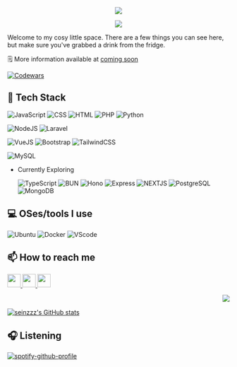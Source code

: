 <p width="100%" align="center">
  <img src="https://capsule-render.vercel.app/api?type=waving&color=gradient&text=Hi%20There!&height=100&section=header"/>
</p>

<p align="center" width="100%">
  <img width=""src="https://i.pinimg.com/originals/46/5e/76/465e76ef9c20b4e3dd4075c69306f74e.gif"/>
</p>

Welcome to my cosy little space. There are a few things you can see here, but make sure you've grabbed a drink from the fridge.

🗒️ More information available at [coming soon]()

[![Codewars](https://www.codewars.com/users/Seinzz/badges/small)](https://www.codewars.com/users/Seinzz)

## 🌱 Tech Stack

![JavaScript](https://img.shields.io/badge/javascript-323330.svg?style=for-the-badge&logo=javascript&logoColor=F7DF1E)
![CSS](https://img.shields.io/badge/Css-323330.svg?style=for-the-badge&logo=css3&logoColor=1572B6)
![HTML](https://img.shields.io/badge/HTML-323330.svg?style=for-the-badge&logo=HTML5&logoColor=E34F26)
![PHP](https://img.shields.io/badge/php-323330.svg?style=for-the-badge&logo=php&logoColor=777BB4)
![Python](https://img.shields.io/badge/python-323330?style=for-the-badge&logo=python&logoColor=3776AB)

![NodeJS](https://img.shields.io/badge/nodeJs-323330?style=for-the-badge&logo=node.js&logoColor=5FA04E)
![Laravel](https://img.shields.io/badge/Laravel-323330.svg?style=for-the-badge&logo=Laravel&logoColor=FF2D20)

![VueJS](https://img.shields.io/badge/Vue-323330?style=for-the-badge&logo=vuedotjs&logoColor=4FC08D)
![Bootstrap](https://img.shields.io/badge/bootstrap-323330.svg?style=for-the-badge&logo=bootstrap&logoColor=7952B3)
![TailwindCSS](https://img.shields.io/badge/tailwindcss-323330.svg?style=for-the-badge&logo=tailwind-css&logoColor=06B6D4)

![MySQL](https://img.shields.io/badge/mysql-323330.svg?style=for-the-badge&logo=mysql&logoColor=4479A1)

- Currently Exploring

  ![TypeScript](https://img.shields.io/badge/typescript-323330.svg?style=for-the-badge&logo=typescript&logoColor=007ACC)
  ![BUN](https://img.shields.io/badge/bun-323330.svg?style=for-the-badge&logo=bun&logoColor=F9EBEA)
  ![Hono](https://img.shields.io/badge/hono-323330.svg?style=for-the-badge&logo=hono&logoColor=E36002)
  ![Express](https://img.shields.io/badge/express-323330.svg?style=for-the-badge&logo=express&logoColor=white)
  ![NEXTJS](https://img.shields.io/badge/next-323330.svg?style=for-the-badge&logo=nextdotjs&logoColor=)
  ![PostgreSQL](https://img.shields.io/badge/postgresql-323330.svg?style=for-the-badge&logo=postgresql&logoColor=4169E1)
  ![MongoDB](https://img.shields.io/badge/mongodb-323330.svg?style=for-the-badge&logo=mongodb&logoColor=47A248)

## 💻 OSes/tools I use

![Ubuntu](https://img.shields.io/badge/Ubuntu-%23323330?style=for-the-badge&logo=ubuntu&logoColor=#E95420)
![Docker](https://img.shields.io/badge/Docker-%23323330?style=for-the-badge&logo=Docker&logoColor=#2496ED)
![VScode](https://img.shields.io/badge/VSCode-%23323330?style=for-the-badge&logo=visual%20studio%20code&logoColor=#007ACC)

## 📫 How to reach me

<div justify-content="center" >
  <a margin-right="20px" target="_blank" href="https://www.instagram.com/hsnzdn_/">
    <img height="30" width="30" src="https://cdn.simpleicons.org/instagram" />
  </a>
  <a margin-right="20px" target="_blank" href="https://x.com/_aantasena">
    <img height="30" width="30" src="https://cdn.simpleicons.org/x" />
  </a>
  <a margin-right="20px" target="_blank" href="https://www.linkedin.com/in/hyzidane/" >
    <img height="30" width="30" src="https://cdn.simpleicons.org/linkedin"/>
  </a>
</div>

<img
  align="right"
  src="https://visitor-badge.laobi.icu/badge?page_id=Seinzzz.Seinzzz"
/>
<br>

[![seinzzz's GitHub stats](https://github-readme-stats.vercel.app/api?username=seinzzz&show_icons=false&theme=catppuccin_mocha&hide_border=true&hide_rank=false&rank_icon=percentile&border_radius=15&custom_title=Seinzz's%20Stats&include_all_commits=true)](https://github.com/seinzzz)

## 🎧 Listening

[![spotify-github-profile](https://spotify-github-profile.kittinanx.com/api/view?uid=zmwocwp9pbzhnpohm649p0wjh&cover_image=true&theme=natemoo-re&show_offline=true&background_color=262626&interchange=false&bar_color=53b14f&bar_color_cover=false)](https://github.com/kittinan/spotify-github-profile)
